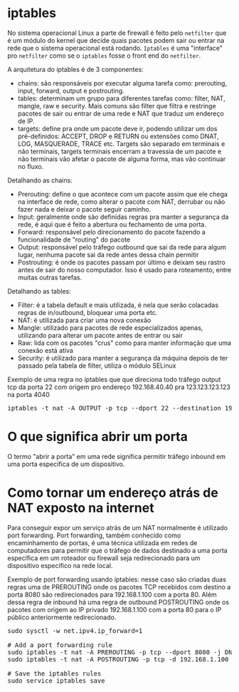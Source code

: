 # iptables

No sistema operacional Linux a parte de firewall é feito pelo `netfilter` que é um módulo do kernel que decide quais pacotes podem sair ou entrar na rede que o sistema operacional está rodando. `Iptables` é uma "interface" pro `netfilter` como se o `iptables` fosse o front end do `netfilter`.

A arquitetura do iptables é de 3 componentes: 

- chains: são responsáveis por executar alguma tarefa como: prerouting, input, forward, output e postrouting. 
- tables: determinam um grupo para diferentes tarefas como: filter, NAT, mangle, raw e security. Mais comuns são filter que filtra e restringe pacotes de sair ou entrar de uma rede e NAT que traduz um endereço de IP.
- targets: define pra onde um pacote deve ir, podendo utilizar um dos pré-definidos: ACCEPT, DROP e RETURN ou extensões como DNAT, LOG, MASQUERADE, TRACE etc. Targets são separado em terminais e não terminais, targets terminais encerram a travessia de um pacote e não terminais vão afetar o pacote de alguma forma, mas vão continuar no fluxo.

Detalhando as chains: 

- Prerouting: define o que acontece com um pacote assim que ele chega na interface de rede, como alterar o pacote com NAT, derrubar ou não fazer nada e deixar o pacote seguir caminho.
- Input: geralmente onde são definidas regras pra manter a segurança da rede, é aqui que é feito a abertura ou fechamento de uma porta.
- Forward: responsável pelo direcionamento do pacote fazendo a funcionalidade de "routing" do pacote
- Output: responsável pelo tráfego outbound que sai da rede para algum lugar, nenhuma pacote sai da rede antes dessa chain permitir
- Postrouting: é onde os pacotes passam por último e deixam seu rastro antes de sair do nosso computador. Isso é usado para roteamento, entre muitas outras tarefas.

Detalhando as tables:

- Filter: é a tabela default e mais utilizada, é nela que serão colacadas regras de in/outbound, bloquear uma porta etc.
- NAT: é utilizada para criar uma nova conexão
- Mangle: utilizado para pacotes de rede especializados apenas, utilizando para alterar um pacote antes de entrar ou sair
- Raw: lida com os pacotes "crus" como para manter informação que uma conexão está ativa
- Security: é utilizado para manter a segurança da máquina depois de ter passado pela tabela de filter, utiliza o módulo SELinux

Exemplo de uma regra no iptables que que direciona todo tráfego output tcp da porta 22 com origem pro endereço 192.168.40.40 pra 123.123.123.123 na porta 4040

<pre>
iptables -t nat -A OUTPUT -p tcp --dport 22 --destination 192.168.40.40 -j DNAT --to-destination 123.123.123.123:4040
</pre>

# O que significa abrir um porta

O termo "abrir a porta" em uma rede significa permitir tráfego inbound em uma porta específica de um dispositivo.

# Como tornar um endereço atrás de NAT exposto na internet

Para conseguir expor um serviço atrás de um NAT normalmente é utilizado port forwarding. Port forwarding, também conhecido como encaminhamento de portas, é uma técnica utilizada em redes de computadores para permitir que o tráfego de dados destinado a uma porta específica em um roteador ou firewall seja redirecionado para um dispositivo específico na rede local.

Exemplo de port forwarding usando iptables: nesse caso são criadas duas regras uma de PREROUTING onde os pacotes TCP recebidos com destino a porta 8080 são redirecionados para 192.168.1.100 com a porta 80. Além dessa regra de inbound há uma regra de outbound POSTROUTING onde os pacotes com origem ao IP privado 192.168.1.100 com a porta 80 para o IP público anteriormente redirecionado.

<pre>
sudo sysctl -w net.ipv4.ip_forward=1

# Add a port forwarding rule
sudo iptables -t nat -A PREROUTING -p tcp --dport 8080 -j DNAT --to-destination 192.168.1.100:80
sudo iptables -t nat -A POSTROUTING -p tcp -d 192.168.1.100 --dport 80 -j SNAT --to-source Your_Public_IP_Address

# Save the iptables rules
sudo service iptables save
</pre>

